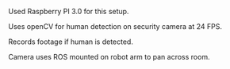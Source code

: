 Used Raspberry PI 3.0 for this setup.

Uses openCV for human detection on security camera at 24 FPS.

Records footage if human is detected.

Camera uses ROS mounted on robot arm to pan across room.
